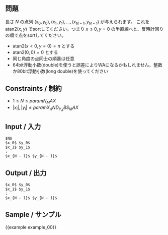 問題
---------

長さ $N$ の点列 $(x_0, y_0), (x_1, y_1), \dots, (x_{N - 1}, y_{N - 1})$ が与えられます。
これを $\mathrm{atan2}(x, y)$ でsortしてください。つまり $x \le 0, y = 0$ の半直線へと、反時計回りの順で点をsortしてください。

- $\mathrm{atan2}(x < 0, y = 0) = \pi$ とする
- $\mathrm{atan2}(0, 0) = 0$ とする
- 同じ角度の点同士の順番は任意
- 64bit浮動小数(double)を使うと誤差によりWAになるかもしれません、整数か80bit浮動小数(long double)を使ってください

Constraints / 制約
---------

- $1 \leq N \leq {{param N_MAX}}$
- $|x_i|, |y_i| \leq {{param X_AND_Y_ABS_MAX}}$

Input / 入力
---------

```
$N$
$x_0$ $y_0$
$x_1$ $y_1$
:
$x_{N - 1}$ $y_{N - 1}$
```

Output / 出力
---------

```
$x_0$ $y_0$
$x_1$ $y_1$
:
$x_{N - 1}$ $y_{N - 1}$
```

Sample / サンプル
---------

{{example example_00}}
